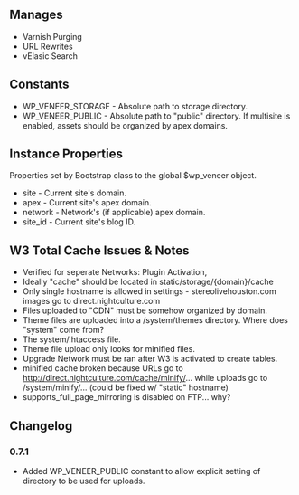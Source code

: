 ## Manages
* Varnish Purging
* URL Rewrites
* vElasic Search

## Constants

* WP_VENEER_STORAGE - Absolute path to storage directory.
* WP_VENEER_PUBLIC  - Absolute path to "public" directory. If multisite is enabled, assets should be organized by apex domains.

## Instance Properties
Properties set by Bootstrap class to the global $wp_veneer object.

* site      - Current site's domain.
* apex      - Current site's apex domain.
* network   - Network's (if applicable) apex domain.
* site_id   - Current site's blog ID.

## W3 Total Cache Issues & Notes
* Verified for seperate Networks: Plugin Activation,
* Ideally "cache" should be located in static/storage/{domain}/cache
* Only single hostname is allowed in settings - stereolivehouston.com images go to direct.nightculture.com
* Files uploaded to "CDN" must be somehow organized by domain.
* Theme files are uploaded into a /system/themes directory. Where does "system" come from?
* The system/.htaccess file.
* Theme file upload only looks for minified files.
* Upgrade Network must be ran after W3 is activated to create tables.
* minified cache broken because URLs go to http://direct.nightculture.com/cache/minify/... while uploads go to /system/minify/... (could be fixed w/ "static" hostname)
* supports_full_page_mirroring is disabled on FTP... why?

## Changelog

### 0.7.1
* Added WP_VENEER_PUBLIC constant to allow explicit setting of directory to be used for uploads.
